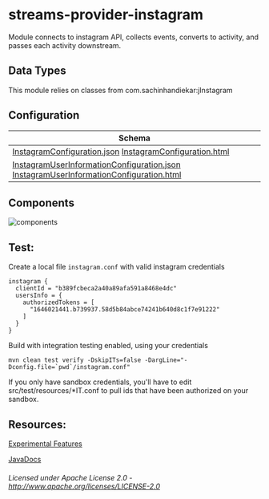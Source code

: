 streams-provider-instagram
==========================

Module connects to instagram API, collects events, converts to activity, and passes each activity downstream.

## Data Types

This module relies on classes from com.sachinhandiekar:jInstagram

## Configuration

| Schema |
|--------|
| [InstagramConfiguration.json](com/instagram/InstagramConfiguration.json "InstagramConfiguration.json") [InstagramConfiguration.html](apidocs/com/instagram/InstagramConfiguration.html "javadoc") |
| [InstagramUserInformationConfiguration.json](com/instagram/InstagramUserInformationConfiguration.json "InstagramUserInformationConfiguration.json") [InstagramUserInformationConfiguration.html](apidocs/com/instagram/InstagramUserInformationConfiguration.html "javadoc") |

## Components

![components](components.dot.svg "Components")

Test:
-----

Create a local file `instagram.conf` with valid instagram credentials

    instagram {
      clientId = "b389fcbeca2a40a89afa591a8468e4dc"
      usersInfo = {
        authorizedTokens = [
          "1646021441.b739937.58d5b84abce74241b640d8c1f7e91222"
        ]
      }
    }
    
Build with integration testing enabled, using your credentials

    mvn clean test verify -DskipITs=false -DargLine="-Dconfig.file=`pwd`/instagram.conf"

If you only have sandbox credentials, you'll have to edit src/test/resources/*IT.conf to pull ids that have been authorized on your sandbox. 

Resources:
----------

[Experimental Features](experimental.html "Experimental Features")

[JavaDocs](apidocs/index.html "JavaDocs")

###### Licensed under Apache License 2.0 - http://www.apache.org/licenses/LICENSE-2.0
